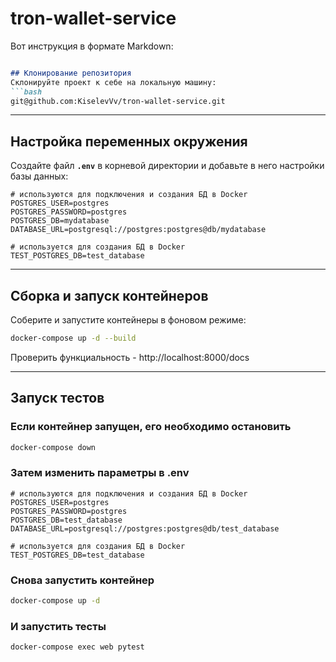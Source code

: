 # tron-wallet-service

Вот инструкция в формате Markdown:  

```md

## Клонирование репозитория
Склонируйте проект к себе на локальную машину:
```bash
git@github.com:KiselevVv/tron-wallet-service.git
```

---

## Настройка переменных окружения
Создайте файл **`.env`** в корневой директории и добавьте в него настройки базы данных:

```
# используются для подключения и создания БД в Docker
POSTGRES_USER=postgres
POSTGRES_PASSWORD=postgres
POSTGRES_DB=mydatabase
DATABASE_URL=postgresql://postgres:postgres@db/mydatabase

# используется для создания БД в Docker
TEST_POSTGRES_DB=test_database
```

---

## Сборка и запуск контейнеров
Соберите и запустите контейнеры в фоновом режиме:
```bash
docker-compose up -d --build
```
Проверить функциальность - http://localhost:8000/docs

---

## Запуск тестов
### Если контейнер запущен, его необходимо остановить
```bash
docker-compose down
```

### Затем изменить параметры в .env
```
# используются для подключения и создания БД в Docker
POSTGRES_USER=postgres
POSTGRES_PASSWORD=postgres
POSTGRES_DB=test_database
DATABASE_URL=postgresql://postgres:postgres@db/test_database

# используется для создания БД в Docker
TEST_POSTGRES_DB=test_database
```

### Снова запустить контейнер
```bash
docker-compose up -d

```

### И запустить тесты
```bash
docker-compose exec web pytest

```
